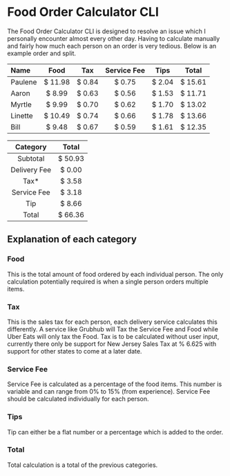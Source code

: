 # Food Order Calculator CLI

The Food Order Calculator CLI is designed to resolve an issue which I personally encounter almost every other day. 
Having to calculate manually and fairly how much each person on an order is very tedious. Below is an example order and split.


|  Name | Food  |  Tax | Service Fee | Tips | Total |
|:------|:-----:|:----:|:-----------:|:----:|:-----:|
|Paulene|$ 11.98|$ 0.84|$        0.75|$ 2.04|$ 15.61|
|Aaron  |$  8.99|$ 0.63|$        0.56|$ 1.53|$ 11.71|
|Myrtle |$  9.99|$ 0.70|$        0.62|$ 1.70|$ 13.02|
|Linette|$ 10.49|$ 0.74|$        0.66|$ 1.78|$ 13.66|
|Bill   |$  9.48|$ 0.67|$        0.59|$ 1.61|$ 12.35|

|Category    |Total  |
|:----------:|:-----:|
|Subtotal    |$ 50.93|
|Delivery Fee|$ 0.00 |
|Tax*        |$ 3.58 |
|Service Fee |$ 3.18 |
|Tip         |$ 8.66 |
|Total       |$ 66.36|

## Explanation of each category


### **Food**
This is the total amount of food ordered by each individual person. The only calculation potentially required is when a single person orders multiple items.

### **Tax**
This is the sales tax for each person, each delivery service calculates this differently. A service like Grubhub will Tax the Service Fee and Food while Uber Eats will only tax the Food.
Tax is to be calculated without user input, currently there only be support for New Jersey Sales Tax at % 6.625 with support for other states to come at a later date.

### **Service Fee**
Service Fee is calculated as a percentage of the food items. This number is variable and can range from 0% to 15% (from experience).
Service Fee should be calculated individually for each person.

### **Tips**
Tip can either be a flat number or a percentage which is added to the order.

### **Total**
Total calculation is a total of the previous categories.